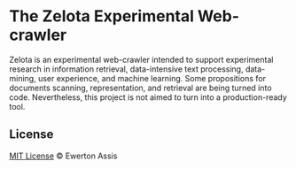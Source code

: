 # The Zelota Experimental Web-crawler

Zelota is an experimental web-crawler intended to support experimental research in information retrieval,
data-intensive text processing, data-mining, user experience, and machine learning. Some propositions for
documents scanning, representation, and retrieval are being turned into code. Nevertheless, this project
is not aimed to turn into a production-ready tool.

## License

[MIT License](http://earaujoassis.mit-license.org/) &copy; Ewerton Assis
